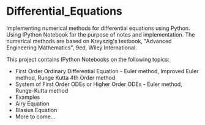 Differential_Equations
======================

Implementing numerical methods for differential equations using Python. Using IPython Notebook for the purpose of notes and implementation. The numerical methods are based on Kreyszig's textbook, "Advanced Engineering Mathematics", 9ed, Wiley International.

This project contains IPython Notebooks on the following topics:

- First Order Ordinary Differential Equation - Euler method, Improved Euler method, Runge Kutta 4th Order method
- System of First Order ODEs or Higher Order ODEs - Euler method, Runge-Kutta method
- Examples
-   Airy Equation
-   Blasius Equation
- More to come...
